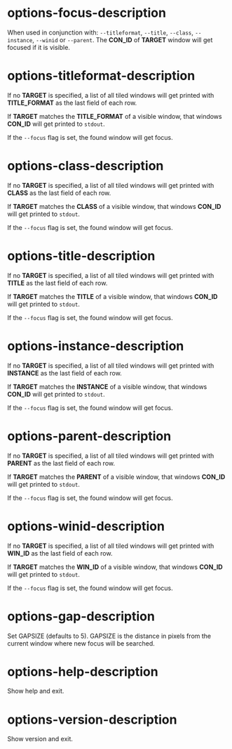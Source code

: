 # options-focus-description

When used in conjunction with: `--titleformat`, `--title`, `--class`, `--instance`, `--winid` or `--parent`. The **CON_ID** of **TARGET** window will get focused if it is visible.

# options-titleformat-description

If no **TARGET** is specified, a list of all tiled windows will get printed with **TITLE_FORMAT** as the last field of each row.  

If **TARGET** matches the **TITLE_FORMAT** of a visible window, that windows **CON_ID** will get printed to `stdout`.  

If the `--focus` flag is set, the found window will get focus.

# options-class-description

If no **TARGET** is specified, a list of all tiled windows will get printed with **CLASS** as the last field of each row.  

If **TARGET** matches the **CLASS** of a visible window, that windows **CON_ID** will get printed to `stdout`.  

If the `--focus` flag is set, the found window will get focus.

# options-title-description

If no **TARGET** is specified, a list of all tiled windows will get printed with **TITLE** as the last field of each row.  

If **TARGET** matches the **TITLE** of a visible window, that windows **CON_ID** will get printed to `stdout`.  

If the `--focus` flag is set, the found window will get focus.

# options-instance-description

If no **TARGET** is specified, a list of all tiled windows will get printed with **INSTANCE** as the last field of each row.  

If **TARGET** matches the **INSTANCE** of a visible window, that windows **CON_ID** will get printed to `stdout`.  

If the `--focus` flag is set, the found window will get focus.

# options-parent-description

If no **TARGET** is specified, a list of all tiled windows will get printed with **PARENT** as the last field of each row.  

If **TARGET** matches the **PARENT** of a visible window, that windows **CON_ID** will get printed to `stdout`.  

If the `--focus` flag is set, the found window will get focus.

# options-winid-description

If no **TARGET** is specified, a list of all tiled windows will get printed with **WIN_ID** as the last field of each row.  

If **TARGET** matches the **WIN_ID** of a visible window, that windows **CON_ID** will get printed to `stdout`.  

If the `--focus` flag is set, the found window will get focus.


# options-gap-description

Set GAPSIZE (defaults to 5). GAPSIZE is the distance in pixels from the current window where new focus will be searched.  

# options-help-description
Show help and exit.

# options-version-description
Show version and exit.
